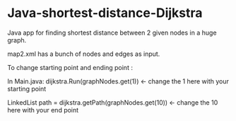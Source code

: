 # Java-shortest-distance-Dijkstra
Java app for finding shortest distance between 2 given nodes in a huge graph. 

map2.xml has a bunch of nodes and edges as input.

To change starting point and ending point :

In Main.java:
dijkstra.Run(graphNodes.get(1)) <- change the 1 here with your starting point


LinkedList<Nod> path = dijkstra.getPath(graphNodes.get(10)) <- change the 10 here with your end point
